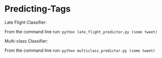 # Predicting-Tags

Late Flight Classifier:

From the command line run: `python late_flight_predictor.py (some tweet)`

Multi-class Classifier:

From the command line run: `python multiclass_predictor.py (some tweet)`
